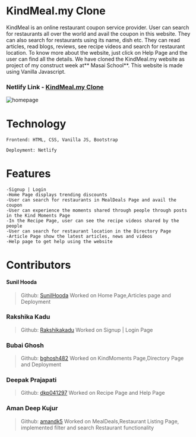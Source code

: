 # KindMeal.my Clone

<p> KindMeal is an online restaurant coupon service provider. User can search for restaurants all over the world and avail the coupon in this website. They can also search for restaurants using its name, dish etc. They can read articles, read blogs, reviews, see recipe videos and search for restaurant location. To know more about the website, just click on Help Page and the user can find all the details. We have cloned the KindMeal.my website as project of my construct week at** Masai School**. This website is made using Vanilla Javascript.</p>

### Netlify Link - <a href="https://kindmeal-unit-2-project.netlify.app/">KindMeal.my Clone</a>

<img src="https://i.postimg.cc/XJ04nz5y/kindmeal.png" alt="homepage"/>

# Technology

    Frontend: HTML, CSS, Vanilla JS, Bootstrap
    
    Deployment: Netlify
                

# Features

    -Signup | Login 
    -Home Page displays trending discounts
    -User can search for restaurants in MealDeals Page and avail the coupon 
    -User can experience the moments shared through people through posts in the Kind Moments Page
    -In the Recipe Page, user can see the recipe videos shared by the people
    -User can search for restaurant location in the Directory Page
    -Article Page show the latest articles, news and videos
    -Help page to get help using the website
    
# Contributors

#### Sunil Hooda
> Github: [SunilHooda](https://github.com/SunilHooda)
Worked on Home Page,Articles page and Deployment

### Rakshika Kadu
> Github: [Rakshikakadu](https://github.com/Rakshikakadu)
Worked on Signup | Login Page 

### Bubai Ghosh
> Github: [bghosh482](https://github.com/bghosh482)
Worked on KindMoments Page,Directory Page and Deployment

### Deepak Prajapati
> Github: [dkp041297](https://github.com/dkp041297)
Worked on Recipe Page and Help Page

### Aman Deep Kujur
> Github: [amandk5](https://github.com/amandk5)
Worked on MealDeals,Restaurant Listing Page, implemented filter and search Restaurant functionality
